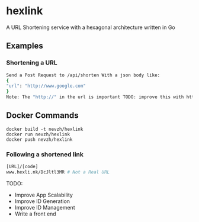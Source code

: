 # hexlink

A URL Shortening service with a hexagonal architecture written in Go

## Examples

### Shortening a URL

```sh
Send a Post Request to /api/shorten With a json body like:
{
"url": "http://www.google.com"
}
Note: The "http://" in the url is important TODO: improve this with http validation/autocorrection

```

## Docker Commands
```
docker build -t nevzh/hexlink
docker run nevzh/hexlink
docker push nevzh/hexlink
```


### Following a shortened link

```sh
[URL]/[code]
www.hexli.nk/DcJltl3MR # Not a Real URL 
```

TODO:

+ Improve App Scalability
+ Improve ID Generation
+ Improve ID Management
+ Write a front end
